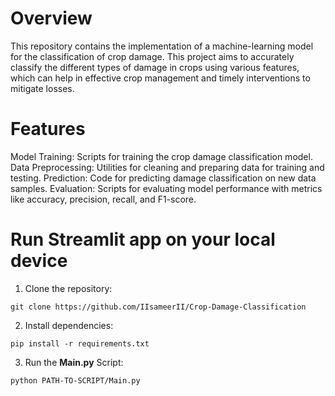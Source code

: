 # Overview
This repository contains the implementation of a machine-learning model for the classification of crop damage. This project aims to accurately classify the different types of damage in crops using various features, which can help in effective crop management and timely interventions to mitigate losses.

# Features
Model Training: Scripts for training the crop damage classification model.
Data Preprocessing: Utilities for cleaning and preparing data for training and testing.
Prediction: Code for predicting damage classification on new data samples.
Evaluation: Scripts for evaluating model performance with metrics like accuracy, precision, recall, and F1-score.

# Run Streamlit app on your local device
1. Clone the repository:

`git clone https://github.com/IIsameerII/Crop-Damage-Classification`

2. Install dependencies:

`pip install -r requirements.txt`

3. Run the **Main.py** Script:

`python PATH-TO-SCRIPT/Main.py`  
